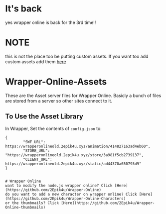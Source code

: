 # It's back
yes wrapper online is back for the 3rd time!!

# NOTE
this is not the place too be putting custom assets. If you want too add custom assets add them [here](https://github.com/2Epik4u/GoAnimate-Modded-Assets)

# Wrapper-Online-Assets
These are the Asset server files for Wrapper Online. Basicly a bunch of files are stored from a server so other sites connect to it.

## To Use the Asset Library
In Wrapper, Set the contents of `config.json` to:
```
{
        "SWF_URL": https://wrapperonlineold.2epik4u.xyz/animation/414827163ad4eb60",
        "STORE_URL": "https://wrapperonlineold.2epik4u.xyz/store/3a981f5cb2739137",
        "CLIENT_URL": https://wrapperonlineold.2epik4u.xyz/static/ad44370a650793d9"
}


# Wrapper Online
want to modify the node.js wrapper online? Click [Here](https://github.com/2Epik4u/Wrapper-Online)
do you want to add a new character on wrapper online? Click [Here](https://github.com/2Epik4u/Wrapper-Online-Characters)
or the thumbnails? Click [Here](https://github.com/2Epik4u/Wrapper-Online-thumbnails)
